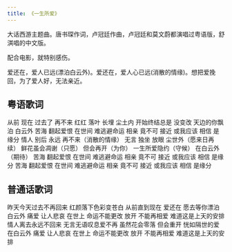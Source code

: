 ```yaml
---
title: 《一生所爱》
---
```

大话西游主题曲。唐书琛作词，卢冠廷作曲，卢冠廷和莫文蔚都演唱过粤语版，舒淇唱的中文版。

配合电影，就特别感伤。

爱还在，爱人已远(漂泊白云外)。爱还在，爱人心已远(消散的情缘)。想把爱挽回，为了爱人好，无法亲近。

## 粤语歌词
从前 现在 过去了 再不来
红红 落叶 长埋 尘土内
开始终结总是 没变改
天边的你飘泊 白云外
苦海 翻起爱恨
在世间 难逃避命运
相亲 竟不可 接近
或我应该 相信 是缘分
情人 别后 永远 再不来（消散的情缘）
无言 独坐 放眼 尘世外（愿来日再续）
鲜花虽会凋谢（只愿） 但会再开（为你）
一生所爱隐约（守候） 在白云外（期待）
苦海 翻起爱恨
在世间 难逃避命运
相亲 竟不可 接近
或我应该 相信 是缘分
苦海 翻起爱恨
在世间 难逃避命运
相亲 竟不可 接近
或我应该 相信 是缘分

## 普通话歌词
昨天今天过去不再回来
红颜落下色彩变苍白
从前直到现在 爱还在
愿去等你漂泊 白云外
痛爱 让人悲哀
在世上 命运不能更改
放开 不能再相爱
难道这是上天的安排
情人离去永远不回来
无言无语叹息爱不再
虽然花会零落
但会重开
恍如隔世的爱 在白云外
痛爱 让人悲哀
在世上 命运不能更改
放开 不能再相爱
难道这是上天的安排
